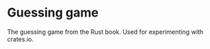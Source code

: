 Guessing game
=============

The guessing game from the Rust book. Used for experimenting with crates.io.
